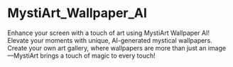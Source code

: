 # MystiArt_Wallpaper_AI
Enhance your screen with a touch of art using MystiArt Wallpaper AI! Elevate your moments with unique, AI-generated mystical wallpapers. Create your own art gallery, where wallpapers are more than just an image—MystiArt brings a touch of magic to every touch!
